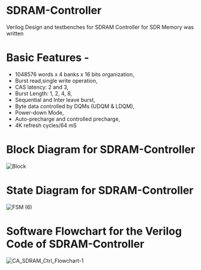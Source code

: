 # SDRAM-Controller
Verilog Design and testbenches for SDRAM Controller for SDR Memory was written 

# Basic Features - 

- 1048576 words x 4 banks x 16 bits organization, 
- Burst read,single write operation, 
- CAS latency: 2 and 3, 
- Burst Length: 1, 2, 4, 8, 
- Sequential and Inter leave burst, 
- Byte data controlled by DQMs (UDQM & LDQM), 
- Power-down Mode, 
- Auto-precharge and controlled precharge,
- 4K refresh cycles/64 mS


# Block Diagram for SDRAM-Controller

![Block](https://user-images.githubusercontent.com/66430218/115138284-c0f05f00-a048-11eb-9c5d-ff85e56f9079.JPG)

# State Diagram for SDRAM-Controller
![FSM (6)](https://user-images.githubusercontent.com/66430218/115138287-c352b900-a048-11eb-859c-fa3a35ec7c69.jpg)

# Software Flowchart for the Verilog Code of SDRAM-Controller
![CA_SDRAM_Ctrl_Flowchart-1](https://user-images.githubusercontent.com/66430218/115138285-c2218c00-a048-11eb-8917-61ff7ee334dd.jpg)

